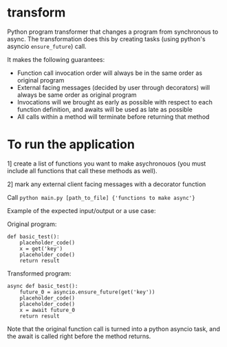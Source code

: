# transform

Python program transformer that changes a program from synchronous to async. The transformation does this by creating tasks (using python's asyncio `ensure_future`) call. 

It makes the following guarantees: 
- Function call invocation order will always be in the same order as original program
- External facing messages (decided by user through decorators) will always be same order as original program
- Invocations will we brought as early as possible with respect to each function definition, and awaits will be used as late as possible
- All calls within a method will terminate before returning that method

# To run the application

1] create a list of functions you want to make asychronouos (you must include all functions that call these methods as well). 

2] mark any external client facing messages with a decorator function

Call `python main.py [path_to_file] {'functions to make async'}`

Example of the expected input/output or a use case:

Original program:
```
def basic_test():
    placeholder_code()
    x = get('key')
    placeholder_code()
    return result
```
Transformed program:
```
async def basic_test():
    future_0 = asyncio.ensure_future(get('key'))
    placeholder_code()
    placeholder_code()
    x = await future_0
    return result
```
Note that the original function call is turned into a python asyncio task, and the await is called right before the method returns. 
